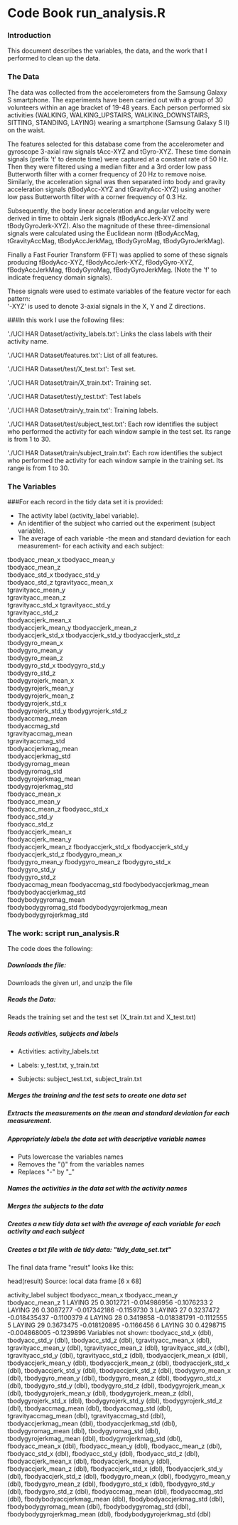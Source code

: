 # Code Book run_analysis.R

### Introduction

This document describes the variables, the data, and the work that I performed to clean up the data.

### The Data

The data was collected from the accelerometers from the Samsung Galaxy S smartphone. 
The experiments have been carried out with a group of 30 volunteers within an age bracket of 19-48 years. 
Each person performed six activities (WALKING, WALKING_UPSTAIRS, WALKING_DOWNSTAIRS, SITTING, STANDING, LAYING) 
wearing a smartphone (Samsung Galaxy S II) on the waist. 

The features selected for this database come from the accelerometer and gyroscope 3-axial raw signals tAcc-XYZ and tGyro-XYZ. These time domain signals (prefix 't' to denote time) were captured at a constant rate of 50 Hz. Then they were filtered using a median filter and a 3rd order low pass Butterworth filter with a corner frequency of 20 Hz to remove noise. Similarly, the acceleration signal was then separated into body and gravity acceleration signals (tBodyAcc-XYZ and tGravityAcc-XYZ) using another low pass Butterworth filter with a corner frequency of 0.3 Hz. 

Subsequently, the body linear acceleration and angular velocity were derived in time to obtain Jerk signals (tBodyAccJerk-XYZ and tBodyGyroJerk-XYZ). Also the magnitude of these three-dimensional signals were calculated using the Euclidean norm (tBodyAccMag, tGravityAccMag, tBodyAccJerkMag, tBodyGyroMag, tBodyGyroJerkMag). 

Finally a Fast Fourier Transform (FFT) was applied to some of these signals producing fBodyAcc-XYZ, fBodyAccJerk-XYZ, fBodyGyro-XYZ, fBodyAccJerkMag, fBodyGyroMag, fBodyGyroJerkMag. (Note the 'f' to indicate frequency domain signals). 

These signals were used to estimate variables of the feature vector for each pattern:  
'-XYZ' is used to denote 3-axial signals in the X, Y and Z directions.

###In this work I use the following files:


'./UCI HAR Dataset/activity_labels.txt': Links the class labels with their activity name.

'./UCI HAR Dataset/features.txt': List of all features.

'./UCI HAR Dataset/test/X_test.txt': Test set.

'./UCI HAR Dataset/train/X_train.txt': Training set.

'./UCI HAR Dataset/test/y_test.txt': Test labels

'./UCI HAR Dataset/train/y_train.txt': Training labels.

'./UCI HAR Dataset/test/subject_test.txt': Each row identifies the subject who performed the activity for each window sample in the test set. Its range is from 1 to 30. 

'./UCI HAR Dataset/train/subject_train.txt': Each row identifies the subject who performed the activity for each window sample in the training set. Its range is from 1 to 30. 



### The Variables

###For each record in the tidy data set it is provided:

- The activity label (activity_label variable). 
- An identifier of the subject who carried out the experiment (subject variable).
- The average of each variable -the mean and standard deviation for each measurement- for each activity and each subject:

tbodyacc_mean_x
tbodyacc_mean_y  
tbodyacc_mean_z  
tbodyacc_std_x 
tbodyacc_std_y  
tbodyacc_std_z 
tgravityacc_mean_x  
tgravityacc_mean_y  
tgravityacc_mean_z  
tgravityacc_std_x 
tgravityacc_std_y  
tgravityacc_std_z  
tbodyaccjerk_mean_x  
tbodyaccjerk_mean_y
tbodyaccjerk_mean_z  
tbodyaccjerk_std_x 
tbodyaccjerk_std_y
tbodyaccjerk_std_z  
tbodygyro_mean_x  
tbodygyro_mean_y  
tbodygyro_mean_z  
tbodygyro_std_x 
tbodygyro_std_y  
tbodygyro_std_z  
tbodygyrojerk_mean_x  
tbodygyrojerk_mean_y  
tbodygyrojerk_mean_z  
tbodygyrojerk_std_x  
tbodygyrojerk_std_y 
tbodygyrojerk_std_z  
tbodyaccmag_mean  
tbodyaccmag_std  
tgravityaccmag_mean  
tgravityaccmag_std  
tbodyaccjerkmag_mean  
tbodyaccjerkmag_std  
tbodygyromag_mean  
tbodygyromag_std  
tbodygyrojerkmag_mean  
tbodygyrojerkmag_std  
fbodyacc_mean_x  
fbodyacc_mean_y  
fbodyacc_mean_z
fbodyacc_std_x  
fbodyacc_std_y  
fbodyacc_std_z  
fbodyaccjerk_mean_x  
fbodyaccjerk_mean_y  
fbodyaccjerk_mean_z 
fbodyaccjerk_std_x 
fbodyaccjerk_std_y  
fbodyaccjerk_std_z 
fbodygyro_mean_x  
fbodygyro_mean_y 
fbodygyro_mean_z 
fbodygyro_std_x  
fbodygyro_std_y  
fbodygyro_std_z  
fbodyaccmag_mean 
fbodyaccmag_std 
fbodybodyaccjerkmag_mean  
fbodybodyaccjerkmag_std  
fbodybodygyromag_mean  
fbodybodygyromag_std 
fbodybodygyrojerkmag_mean  
fbodybodygyrojerkmag_std


### The work: script run_analysis.R

The code does the following:

##### Downloads the file: 

Downloads the given url, and unzip the file


##### Reads the Data:

Reads the training set and the test set (X_train.txt and X_test.txt)


##### Reads activities, subjects and labels

- Activities: activity_labels.txt

- Labels: y_test.txt, y_train.txt

- Subjects: subject_test.txt, subject_train.txt


##### Merges the training and the test sets to create one data set


##### Extracts the measurements on the mean and standard deviation for each measurement.


##### Appropriately labels the data set with descriptive variable names

- Puts lowercase the variables names
- Removes the "()" from the variables names
- Replaces "-" by "_"


##### Names the activities in the data set with the activity names

##### Merges the subjects to the data

##### Creates a new tidy data set with the average of each variable for each activity and each subject

##### Creates a txt file with de tidy data: "tidy_data_set.txt"


The final data frame "result" looks like this:

head(result)
Source: local data frame [6 x 68]

  activity_label subject tbodyacc_mean_x tbodyacc_mean_y tbodyacc_mean_z
1         LAYING      25       0.3012721    -0.014986956      -0.1076233
2         LAYING      26       0.3087277    -0.017342186      -0.1159730
3         LAYING      27       0.3237472    -0.018435437      -0.1100379
4         LAYING      28       0.3419858    -0.018381791      -0.1112555
5         LAYING      29       0.3673475    -0.018120895      -0.1166456
6         LAYING      30       0.4298715    -0.004868005      -0.1239896
Variables not shown: tbodyacc_std_x (dbl), tbodyacc_std_y (dbl), tbodyacc_std_z (dbl),
  tgravityacc_mean_x (dbl), tgravityacc_mean_y (dbl), tgravityacc_mean_z (dbl),
  tgravityacc_std_x (dbl), tgravityacc_std_y (dbl), tgravityacc_std_z (dbl),
  tbodyaccjerk_mean_x (dbl), tbodyaccjerk_mean_y (dbl), tbodyaccjerk_mean_z (dbl),
  tbodyaccjerk_std_x (dbl), tbodyaccjerk_std_y (dbl), tbodyaccjerk_std_z (dbl),
  tbodygyro_mean_x (dbl), tbodygyro_mean_y (dbl), tbodygyro_mean_z (dbl),
  tbodygyro_std_x (dbl), tbodygyro_std_y (dbl), tbodygyro_std_z (dbl),
  tbodygyrojerk_mean_x (dbl), tbodygyrojerk_mean_y (dbl), tbodygyrojerk_mean_z (dbl),
  tbodygyrojerk_std_x (dbl), tbodygyrojerk_std_y (dbl), tbodygyrojerk_std_z (dbl),
  tbodyaccmag_mean (dbl), tbodyaccmag_std (dbl), tgravityaccmag_mean (dbl),
  tgravityaccmag_std (dbl), tbodyaccjerkmag_mean (dbl), tbodyaccjerkmag_std (dbl),
  tbodygyromag_mean (dbl), tbodygyromag_std (dbl), tbodygyrojerkmag_mean (dbl),
  tbodygyrojerkmag_std (dbl), fbodyacc_mean_x (dbl), fbodyacc_mean_y (dbl),
  fbodyacc_mean_z (dbl), fbodyacc_std_x (dbl), fbodyacc_std_y (dbl), fbodyacc_std_z
  (dbl), fbodyaccjerk_mean_x (dbl), fbodyaccjerk_mean_y (dbl), fbodyaccjerk_mean_z
  (dbl), fbodyaccjerk_std_x (dbl), fbodyaccjerk_std_y (dbl), fbodyaccjerk_std_z (dbl),
  fbodygyro_mean_x (dbl), fbodygyro_mean_y (dbl), fbodygyro_mean_z (dbl),
  fbodygyro_std_x (dbl), fbodygyro_std_y (dbl), fbodygyro_std_z (dbl),
  fbodyaccmag_mean (dbl), fbodyaccmag_std (dbl), fbodybodyaccjerkmag_mean (dbl),
  fbodybodyaccjerkmag_std (dbl), fbodybodygyromag_mean (dbl), fbodybodygyromag_std
  (dbl), fbodybodygyrojerkmag_mean (dbl), fbodybodygyrojerkmag_std (dbl)
